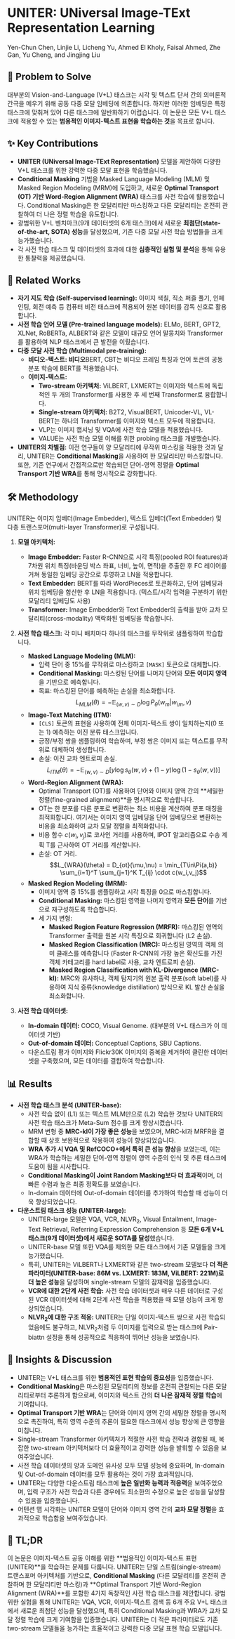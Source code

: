 # UNITER: UNiversal Image-TExt Representation Learning

Yen-Chun Chen, Linjie Li, Licheng Yu, Ahmed El Kholy, Faisal Ahmed, Zhe Gan, Yu Cheng, and Jingjing Liu

## 🧩 Problem to Solve

대부분의 Vision-and-Language (V+L) 태스크는 시각 및 텍스트 단서 간의 의미론적 간극을 메우기 위해 공동 다중 모달 임베딩에 의존합니다. 하지만 이러한 임베딩은 특정 태스크에 맞춰져 있어 다른 태스크에 일반화하기 어렵습니다. 이 논문은 모든 V+L 태스크에 적용할 수 있는 **범용적인 이미지-텍스트 표현을 학습하는 것**을 목표로 합니다.

## ✨ Key Contributions

- **UNITER (UNiversal Image-TExt Representation)** 모델을 제안하여 다양한 V+L 태스크를 위한 강력한 다중 모달 표현을 학습했습니다.
- **Conditional Masking** 기법을 Masked Language Modeling (MLM) 및 Masked Region Modeling (MRM)에 도입하고, 새로운 **Optimal Transport (OT) 기반 Word-Region Alignment (WRA)** 태스크를 사전 학습에 활용했습니다. Conditional Masking은 한 모달리티만 마스킹하고 다른 모달리티는 온전히 관찰하여 더 나은 정렬 학습을 유도합니다.
- 광범위한 V+L 벤치마크(9개 데이터셋의 6개 태스크)에서 새로운 **최첨단(state-of-the-art, SOTA) 성능**을 달성했으며, 기존 다중 모달 사전 학습 방법들을 크게 능가했습니다.
- 각 사전 학습 태스크 및 데이터셋의 효과에 대한 **심층적인 실험 및 분석**을 통해 유용한 통찰력을 제공했습니다.

## 📎 Related Works

- **자기 지도 학습 (Self-supervised learning):** 이미지 색칠, 직소 퍼즐 풀기, 인페인팅, 회전 예측 등 컴퓨터 비전 태스크에 적용되어 원본 데이터를 감독 신호로 활용합니다.
- **사전 학습 언어 모델 (Pre-trained language models):** ELMo, BERT, GPT2, XLNet, RoBERTa, ALBERT와 같은 모델이 대규모 언어 말뭉치와 Transformer를 활용하여 NLP 태스크에서 큰 발전을 이뤘습니다.
- **다중 모달 사전 학습 (Multimodal pre-training):**
  - **비디오-텍스트: 비디오**BERT, CBT는 비디오 프레임 특징과 언어 토큰의 공동 분포 학습에 BERT를 적용했습니다.
  - **이미지-텍스트:**
    - **Two-stream 아키텍처:** ViLBERT, LXMERT는 이미지와 텍스트에 독립적인 두 개의 Transformer를 사용한 후 세 번째 Transformer로 융합합니다.
    - **Single-stream 아키텍처:** B2T2, VisualBERT, Unicoder-VL, VL-BERT는 하나의 Transformer를 이미지와 텍스트 모두에 적용합니다.
    - VLP는 이미지 캡셔닝 및 VQA에 사전 학습 모델을 적용했습니다.
    - VALUE는 사전 학습 모델 이해를 위한 probing 태스크를 개발했습니다.
- **UNITER의 차별점:** 이전 연구들이 양 모달리티에 무작위 마스킹을 적용한 것과 달리, UNITER는 **Conditional Masking**을 사용하여 한 모달리티만 마스킹합니다. 또한, 기존 연구에서 간접적으로만 학습되던 단어-영역 정렬을 **Optimal Transport 기반 WRA**를 통해 명시적으로 강화합니다.

## 🛠️ Methodology

UNITER는 이미지 임베더(Image Embedder), 텍스트 임베더(Text Embedder) 및 다층 트랜스포머(multi-layer Transformer)로 구성됩니다.

1. **모델 아키텍처:**

   - **Image Embedder:** Faster R-CNN으로 시각 특징(pooled ROI features)과 7차원 위치 특징(바운딩 박스 좌표, 너비, 높이, 면적)을 추출한 후 FC 레이어를 거쳐 동일한 임베딩 공간으로 투영하고 LN을 적용합니다.
   - **Text Embedder:** BERT를 따라 WordPieces로 토큰화하고, 단어 임베딩과 위치 임베딩을 합산한 후 LN을 적용합니다. (텍스트/시각 입력을 구분하기 위한 모달리티 임베딩도 사용)
   - **Transformer:** Image Embedder와 Text Embedder의 출력을 받아 교차 모달리티(cross-modality) 맥락화된 임베딩을 학습합니다.

2. **사전 학습 태스크:** 각 미니 배치마다 하나의 태스크를 무작위로 샘플링하여 학습합니다.

   - **Masked Language Modeling (MLM):**
     - 입력 단어 중 15%를 무작위로 마스킹하고 `[MASK]` 토큰으로 대체합니다.
     - **Conditional Masking:** 마스킹된 단어를 나머지 단어와 **모든 이미지 영역**을 기반으로 예측합니다.
     - 목표: 마스킹된 단어를 예측하는 손실을 최소화합니다.
       $$L_{MLM}(\theta) = -\mathbb{E}_{(w,v)\sim D} \log P_{\theta}(w_m|w_{\setminus m},v)$$
   - **Image-Text Matching (ITM):**
     - `[CLS]` 토큰의 표현을 사용하여 전체 이미지-텍스트 쌍이 일치하는지(0 또는 1) 예측하는 이진 분류 태스크입니다.
     - 긍정/부정 쌍을 샘플링하여 학습하며, 부정 쌍은 이미지 또는 텍스트를 무작위로 대체하여 생성합니다.
     - 손실: 이진 교차 엔트로피 손실.
       $$L_{ITM}(\theta) = -\mathbb{E}_{(w,v)\sim D} [y\log s_{\theta}(w,v) + (1-y) \log(1-s_{\theta}(w,v))]$$
   - **Word-Region Alignment (WRA):**
     - Optimal Transport (OT)를 사용하여 단어와 이미지 영역 간의 **세밀한 정렬(fine-grained alignment)**을 명시적으로 학습합니다.
     - OT는 한 분포를 다른 분포로 변환하는 최소 비용을 계산하여 분포 매칭을 최적화합니다. 여기서는 이미지 영역 임베딩을 단어 임베딩으로 변환하는 비용을 최소화하여 교차 모달 정렬을 최적화합니다.
     - 비용 함수 $c(w_i, v_j)$로 코사인 거리를 사용하며, IPOT 알고리즘으로 수송 계획 T를 근사하여 OT 거리를 계산합니다.
     - 손실: OT 거리.
       $$L_{WRA}(\theta) = D_{ot}(\mu,\nu) = \min_{T\in\Pi(a,b)} \sum_{i=1}^T \sum_{j=1}^K T_{ij} \cdot c(w_i,v_j)$$
   - **Masked Region Modeling (MRM):**
     - 이미지 영역 중 15%를 샘플링하고 시각 특징을 0으로 마스킹합니다.
     - **Conditional Masking:** 마스킹된 영역을 나머지 영역과 **모든 단어**를 기반으로 재구성하도록 학습합니다.
     - 세 가지 변형:
       - **Masked Region Feature Regression (MRFR):** 마스킹된 영역의 Transformer 출력을 원본 시각 특징으로 회귀합니다 (L2 손실).
       - **Masked Region Classification (MRC):** 마스킹된 영역의 객체 의미 클래스를 예측합니다 (Faster R-CNN의 가장 높은 확신도를 가진 객체 카테고리를 hard label로 사용, 교차 엔트로피 손실).
       - **Masked Region Classification with KL-Divergence (MRC-kl):** MRC와 유사하나, 객체 탐지기의 원본 출력 분포(soft label)를 사용하여 지식 증류(knowledge distillation) 방식으로 KL 발산 손실을 최소화합니다.

3. **사전 학습 데이터셋:**
   - **In-domain 데이터:** COCO, Visual Genome. (대부분의 V+L 태스크가 이 데이터셋 기반)
   - **Out-of-domain 데이터:** Conceptual Captions, SBU Captions.
   - 다운스트림 평가 이미지와 Flickr30K 이미지의 중복을 제거하여 클린한 데이터셋을 구축했으며, 모든 데이터를 결합하여 학습합니다.

## 📊 Results

- **사전 학습 태스크 분석 (UNITER-base):**
  - 사전 학습 없이 (L1) 또는 텍스트 MLM만으로 (L2) 학습한 것보다 UNITER의 사전 학습 태스크가 Meta-Sum 점수를 크게 향상시켰습니다.
  - MRM 변형 중 **MRC-kl이 가장 좋은 성능**을 보였으며, MRC-kl과 MRFR을 결합할 때 상호 보완적으로 작용하여 성능이 향상되었습니다.
  - **WRA 추가 시 VQA 및 RefCOCO+에서 특히 큰 성능 향상**을 보였는데, 이는 WRA가 학습하는 세밀한 단어-영역 정렬이 영역 수준의 인식 및 추론 태스크에 도움이 됨을 시사합니다.
  - **Conditional Masking이 Joint Random Masking보다 더 효과적**이며, 더 빠른 수렴과 높은 최종 정확도를 보였습니다.
  - In-domain 데이터에 Out-of-domain 데이터를 추가하여 학습할 때 성능이 더욱 향상되었습니다.
- **다운스트림 태스크 성능 (UNITER-large):**
  - UNITER-large 모델은 VQA, VCR, NLVR$_{2}$, Visual Entailment, Image-Text Retrieval, Referring Expression Comprehension 등 **모든 6개 V+L 태스크(9개 데이터셋)에서 새로운 SOTA를 달성**했습니다.
  - UNITER-base 모델 또한 VQA를 제외한 모든 태스크에서 기존 모델들을 크게 능가했습니다.
  - 특히, UNITER는 ViLBERT나 LXMERT와 같은 two-stream 모델보다 **더 적은 파라미터(UNITER-base: 86M vs. LXMERT: 183M, ViLBERT: 221M)로 더 높은 성능**을 달성하며 single-stream 모델의 잠재력을 입증했습니다.
  - **VCR에 대한 2단계 사전 학습:** 사전 학습 데이터셋과 매우 다른 데이터로 구성된 VCR 데이터셋에 대해 2단계 사전 학습을 적용했을 때 모델 성능이 크게 향상되었습니다.
  - **NLVR$_{2}$에 대한 구조 적응:** UNITER는 단일 이미지-텍스트 쌍으로 사전 학습되었음에도 불구하고, NLVR$_{2}$처럼 두 이미지를 입력으로 받는 태스크에 Pair-biattn 설정을 통해 성공적으로 적응하여 뛰어난 성능을 보였습니다.

## 🧠 Insights & Discussion

- UNITER는 V+L 태스크를 위한 **범용적인 표현 학습의 중요성**을 입증했습니다.
- **Conditional Masking**은 마스킹된 모달리티의 정보를 온전히 관찰되는 다른 모달리티로부터 추론하게 함으로써, 이미지와 텍스트 간의 **더 나은 잠재적 정렬 학습**에 기여합니다.
- **Optimal Transport 기반 WRA**는 단어와 이미지 영역 간의 세밀한 정렬을 명시적으로 촉진하여, 특히 영역 수준의 추론이 필요한 태스크에서 성능 향상에 큰 영향을 미칩니다.
- Single-stream Transformer 아키텍처가 적절한 사전 학습 전략과 결합될 때, 복잡한 two-stream 아키텍처보다 더 효율적이고 강력한 성능을 발휘할 수 있음을 보여주었습니다.
- 사전 학습 데이터셋의 양과 도메인 유사성 모두 모델 성능에 중요하며, In-domain 및 Out-of-domain 데이터를 모두 활용하는 것이 가장 효과적입니다.
- UNITER는 다양한 다운스트림 태스크에 **높은 일반화 능력과 적응력**을 보여주었으며, 입력 구조가 사전 학습과 다른 경우에도 최소한의 수정으로 높은 성능을 달성할 수 있음을 입증했습니다.
- 어텐션 맵 시각화는 UNITER 모델이 단어와 이미지 영역 간의 **교차 모달 정렬**을 효과적으로 학습함을 보여주었습니다.

## 📌 TL;DR

이 논문은 이미지-텍스트 공동 이해를 위한 **범용적인 이미지-텍스트 표현(UNITER)**을 학습하는 문제를 다룹니다. UNITER는 단일 스트림(single-stream) 트랜스포머 아키텍처를 기반으로, **Conditional Masking** (다른 모달리티를 온전히 관찰하며 한 모달리티만 마스킹)과 **Optimal Transport 기반 Word-Region Alignment (WRA)**를 포함한 4가지 독창적인 사전 학습 태스크를 제안합니다. 광범위한 실험을 통해 UNITER는 VQA, VCR, 이미지-텍스트 검색 등 6개 주요 V+L 태스크에서 새로운 최첨단 성능을 달성했으며, 특히 Conditional Masking과 WRA가 교차 모달 정렬 학습에 크게 기여함을 입증했습니다. UNITER는 더 적은 파라미터로도 기존 two-stream 모델들을 능가하는 효율적이고 강력한 다중 모달 표현 학습 모델입니다.
